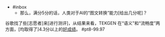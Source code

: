 - #inbox
    - 那么，满分5分的话，人类对于AI的“图文转换”能力[给出几分呢]？

谷歌找了些[志愿者]来[进行测评]，从结果来看，TEKGEN 在“语义”和“流畅度”两方面，[均取得了]4.3分以上的[好成绩](https://www.linkresearcher.com/theses/74f21878-edd0-45b2-a5b6-0259126558b2)。 #pt8-99.97
